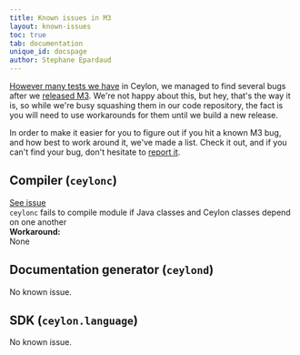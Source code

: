 ```yaml
---
title: Known issues in M3
layout: known-issues
toc: true
tab: documentation
unique_id: docspage
author: Stephane Epardaud
---
```


[However many tests we have](/blog/2012/02/02/how-we-test-ceylon/) in Ceylon, we managed to find 
several bugs after we [released M3](/blog/2012/03/20/ceylon-m2-minitel/).
We're not happy about this, but hey, that's the way it is, so while we're busy squashing them
in our code repository, the fact is you will need to use workarounds for them until we build
a new release.

In order to make it easier for you to figure out if you hit a known M3 bug, and how best to
work around it, we've made a list. Check it out, and if you can't find your bug, don't hesitate
to [report it](/code/issues/). 

## Compiler (<code>ceylonc</code>)

<div class="known-issue">
<a class="see" href="https://github.com/ceylon/ceylon-compiler/issues/470">See issue</a>
<div class="title"><code>ceylonc</code> fails to compile module if Java classes and Ceylon classes depend on one another</div>
<b>Workaround:</b>
<div class="workaround">None</div>
</div>

## Documentation generator (<code>ceylond</code>)

No known issue.

## SDK (<code>ceylon.language</code>)

No known issue.

